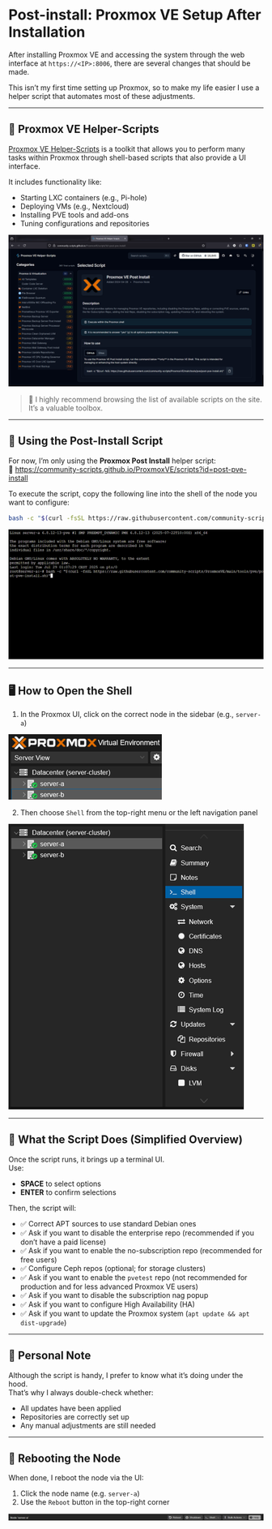 # Post-install: Proxmox VE Setup After Installation

After installing Proxmox VE and accessing the system through the web interface at `https://<IP>:8006`, there are several changes that should be made.

This isn’t my first time setting up Proxmox, so to make my life easier I use a helper script that automates most of these adjustments.

---

## 🔧 Proxmox VE Helper-Scripts

[Proxmox VE Helper-Scripts](https://community-scripts.github.io/ProxmoxVE/) is a toolkit that allows you to perform many tasks within Proxmox through shell-based scripts that also provide a UI interface.

It includes functionality like:
- Starting LXC containers (e.g., Pi-hole)
- Deploying VMs (e.g., Nextcloud)
- Installing PVE tools and add-ons
- Tuning configurations and repositories

![Helper script overview](../images/post-install/postinstall-helperscript.png)

> 🔎 I highly recommend browsing the list of available scripts on the site. It’s a valuable toolbox.

---

## 🚀 Using the Post-Install Script

For now, I’m only using the **Proxmox Post Install** helper script:  
🔗 https://community-scripts.github.io/ProxmoxVE/scripts?id=post-pve-install

To execute the script, copy the following line into the shell of the node you want to configure:

```bash
bash -c "$(curl -fsSL https://raw.githubusercontent.com/community-scripts/ProxmoxVE/main/tools/pve/post-pve-install.sh)"
```

![Shell with script input](../images/post-install/postinstall-shellscript.png)

---

## 🖥️ How to Open the Shell

1. In the Proxmox UI, click on the correct node in the sidebar (e.g., `server-a`)

![Node selection](../images/post-install/postinstall-nodes.png) 

2. Then choose `Shell` from the top-right menu or the left navigation panel
 
![Open shell](../images/post-install/postinstall-shell.png)

---

## 🧠 What the Script Does (Simplified Overview)

Once the script runs, it brings up a terminal UI.  
Use:
- **SPACE** to select options
- **ENTER** to confirm selections

Then, the script will:
- ✅ Correct APT sources to use standard Debian ones
- ✅ Ask if you want to disable the enterprise repo (recommended if you don’t have a paid license)
- ✅ Ask if you want to enable the no-subscription repo (recommended for free users)
- ✅ Configure Ceph repos (optional; for storage clusters)
- ✅ Ask if you want to enable the `pvetest` repo (not recommended for production and for less advanced Proxmox VE users)
- ✅ Ask if you want to disable the subscription nag popup
- ✅ Ask if you want to configure High Availability (HA)
- ✅ Ask if you want to update the Proxmox system (`apt update && apt dist-upgrade`)

---

## 📝 Personal Note

Although the script is handy, I prefer to know what it’s doing under the hood.  
That’s why I always double-check whether:
- All updates have been applied
- Repositories are correctly set up
- Any manual adjustments are still needed

---

## 🔄 Rebooting the Node

When done, I reboot the node via the UI:
1. Click the node name (e.g. `server-a`)
2. Use the `Reboot` button in the top-right corner

![Reboot location](../images/post-install/postinstall-reboot.png)
